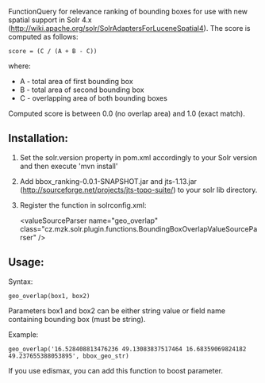FunctionQuery for relevance ranking of bounding boxes for use with new spatial
support in Solr 4.x (http://wiki.apache.org/solr/SolrAdaptersForLuceneSpatial4).
The score is computed as follows:

    score = (C / (A + B - C))

where:

- A - total area of first bounding box
- B - total area of second bounding box
- C - overlapping area of both bounding boxes

Computed score is between 0.0 (no overlap area) and 1.0 (exact match).

## Installation:

1. Set the solr.version property in pom.xml accordingly to your Solr version and then execute 'mvn install' 

2. Add bbox_ranking-0.0.1-SNAPSHOT.jar and jts-1.13.jar (http://sourceforge.net/projects/jts-topo-suite/) 
   to your solr lib directory.

3. Register the function in solrconfig.xml:

    &lt;valueSourceParser name="geo_overlap" class="cz.mzk.solr.plugin.functions.BoundingBoxOverlapValueSourceParser" /&gt;

## Usage:

Syntax: 

    geo_overlap(box1, box2)

Parameters box1 and box2 can be either string value or field name containing bounding box (must be string).

Example:

    geo_overlap('16.528408813476236 49.13083837517464 16.68359069824182 49.237655388053895', bbox_geo_str)

If you use edismax, you can add this function to boost parameter.
